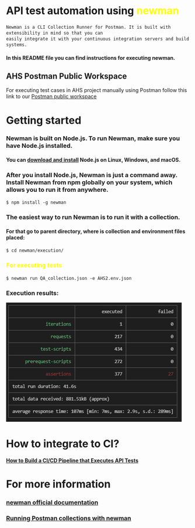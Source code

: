# API test automation using <span style="color:yellow">newman</span>

    Newman is a CLI Collection Runner for Postman. It is built with extensibility in mind so that you can 
    easily integrate it with your continuous integration servers and build systems.

#### In this README file you can find instructions for executing newman. 

## AHS Postman Public Workspace
For executing test cases in AHS project manually using Postman follow this link to our [Postman public workspace](https://www.postman.com/akvelonhr/workspace/ahs-api)

# Getting started

### Newman is built on Node.js. To run Newman, make sure you have Node.js installed.
#### You can [download and install](https://nodejs.org/en/download/current/) Node.js on Linux, Windows, and macOS.

### After you install Node.js, Newman is just a command away. Install Newman from npm globally on your system, which allows you to run it from anywhere.
    $ npm install -g newman

### The easiest way to run Newman is to run it with a collection.
#### For that go to parent directory, where is collection and environment files placed: 
    $ cd newman/execution/

### <span style="color:yellow">For executing tests</span>
    $ newman run QA_collection.json -e AHS2.env.json

### Execution results:
![Results](https://github.com/kadirovgm/newman/blob/master/execution/result.png)

# How to integrate to CI?
#### [How to Build a CI/CD Pipeline that Executes API Tests](https://dev.to/leading-edje/hello-newman-how-to-build-a-ci-cd-pipeline-that-executes-api-tests-2h5l)

# For more information
### [newman official documentation](https://www.npmjs.com/package/newman)
### [Running Postman collections with newman](https://learning.postman.com/docs/running-collections/using-newman-cli/command-line-integration-with-newman/)
